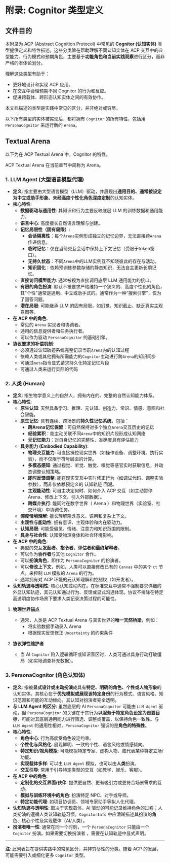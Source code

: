 # 附录: Cognitor 类型定义
## 文件目的

本附录为 ACP (Abstract Cognition Protocol) 中常见的 **Cognitor (认知实体)** 类型提供定义和特性描述。这些分类旨在帮助理解不同认知实体在 ACP 交互中的典型能力、行为模式和预期角色，主要基于**功能角色和当前实践观察**进行区分，而非严格的本体论划分。

理解这些类型有助于：
*   更好地设计和实现 ACP 应用。
*   在交互中合理预期不同 Cognitor 的行为和反应。
*   促进跨载体、跨形态认知实体之间的有效协作。

本文档描述的类型是实践中常见的区分，并非绝对或穷尽。

以下所有类型的实体被实现后，都将拥有 `Cognitor` 的所有特性，包括用 `PersonaCognitor` 来运行新的 `Arena`。

## Textual Arena

以下为在 ACP Textual Arena 中，Cognitor 的特性。

ACP Textual Arena 在当前章节中简称为 Arena。

### 1. LLM Agent (大型语言模型代理)

*   **定义**: 指主要由大型语言模型（LLM）驱动，并展现出**通用目的、通常被设定为中立或助手形象、未经高度个性化角色深度定制**的认知实体。
*   **核心特性**:
    *   **数据驱动与通用性**: 其知识和行为主要反映底层 LLM 的训练数据和通用能力。
    *   **语言中心**: 高度擅长自然语言理解与创建。
    *   **记忆局限性（固有局限）**:
        *   **会话隔离性**：每个`Arena`实例形成独立的记忆边界，无法直接跨`Arena`传递信息。
        *   **临时记忆**：仅在当前交互会话中保持上下文记忆（受限于token窗口）。
        *   **无持久状态**：不同`Arena`中的LLM实例互不知晓彼此的存在与活动。
        *   **知识固化**：依赖预训练参数存储的静态知识，无法自主更新长期记忆。
    *   **直接访问模型能力**: 通常被视为直接调用底层 LLM 通用能力的接口。
    *   **有限的角色扮演**: 默认不被要求严格维持一个狭义的、高度个性化的角色，其"个性"通常是通用、中立或助手式的。通常作为一种“搜索引擎”，仅为了回答问题。
    *   **潜在局限**: 可能继承 LLM 的固有局限，如幻觉、知识截止、缺乏真实主观意图等。
*   **在 ACP 中的角色**:
    *   常见的 `Arena` 实现者和协调者。
    *   通用的信息提供者和任务执行者。
    *   可以作为驱动 `PersonaCognitor` 的基础引擎。
*   **协议要求的补偿机制**:
    *   必须通过认知轨迹系统完整记录当前`Arena`内的认知过程
    *   依赖人类或其他拥有所需能力的`Cognitor`主动进行跨`Arena`的知识同步
    *   可通过`meta`指令显式请求持久化特定记忆片段
    *   可通过人类来运行实际的代码

### 2. 人类 (Human)

*   **定义**: 指生物学意义上的自然人，拥有内在的、完整的自然认知能力体系。
*   **核心特性**:
    *   **原生认知**: 天然具备学习、推理、元认知、创造力、常识、情感、意图和社会智能。
    *   **原生记忆**: 具有连续、跨场景的**持久性记忆系统**，包括：
        *   **跨Arena记忆保留**：可自然保持对多个独立`Arena`交互历史的记忆
        *   **经验累积**：能主动关联不同`Arena`中的知识片段形成认知网络
        *   **元记忆能力**：对自身记忆的完整性、准确度具有评估能力
    *   **具身能力 (Embodied Capability)**:  
        - **物理交互能力**: 可直接操控现实世界（如操作设备、调整环境、执行实验），而不仅限于符号层面的计算。  
        - **多模态感知**: 通过视觉、听觉、触觉、嗅觉等感官实时获取信息，并动态调整认知策略。  
        - **即时反馈调整**: 能在现实交互中实时修正行为（如调试代码、调整实验参数），而非仅依赖预定义的 认知轨迹 回溯。  
        - **主观能动性**: 可自主决定何时、如何介入 ACP 交互（如主动暂停 Arena、修改上下文、引入外部数据）。  
        - **跨媒介执行**: 能同时在数字世界（ Arena ）和物理世界（实验室、社交环境）中协调任务。  
    *   **深度情境理解**: 擅长理解隐含意义、语用和复杂上下文。
    *   **主观性与能动性**: 拥有意识、主观体验和内在驱动力。
    *   **认知局限**: 可能受偏见、情绪、注意力和知识范围的限制。
    *   **具身与社会性**: 认知受物理身体和社会环境影响。
*   **在 ACP 中的角色**:
    *   典型的交互**发起者、指令者、评估者和最终解释者**。
    *   可以作为**协作者**与其他 `Cognitor` 合作。
    *   可以**扮演角色**，即作为 `PersonaCognitor` 的扮演者。
    *   可以**修改上下文**，例如，人类可以直接修改已有的 `Canvas` 中的某个 `ct` 节点，来控制 `LLM` 模拟的 `Arena` 的行为。
    *   通常拥有对 ACP 环境的元认知理解和控制权（如开发者）。
*   **认知轨迹与透明性**: 核心认知过程内在。在标准交互中通常不强制要求详细的外显认知轨迹，其元认知通过行为、反馈或显式沟通体现。协议不排除在特定高透明度协作场景下要求人类记录决策过程的可能性。

1. **物理世界锚点**  
   - 通常，人类是 ACP Textual Arena 与真实世界的**唯一天然桥梁**，例如：  
     - 将实验数据手动录入 Arena  
     - 根据现实反馈修正 `Uncertainty` 的约束条件  

2. **协议弹性维护者**  
   - 当 AI `Cognitor` 陷入逻辑循环或知识盲区时，人类可通过具身行动打破僵局（如实地调查补充数据）。  

### 3. PersonaCognitor (角色认知体)

*   **定义**: 指被**显式设计或主动扮演**成具有**特定、明确的角色、个性或人物形象**的认知实体。其核心在于**优先模拟或展现该特定身份**的行为模式、语言风格、知识范围和可能的互动倾向。其认知对扮演者完全透明。
*   **与 LLM Agent 的区分**: 虽然底层的 AI `PersonaCognitor` 可能由 `LLM Agent` 驱动，但 `PersonaCognitor` 的关键在于其行为**以服务于特定角色设定为首要目标**，可能对其底层通用能力进行筛选、调整或覆盖，以保持角色一致性。与 `LLM Agent` 的通用性相对，`PersonaCognitor` 强调的是**角色的特殊性**。
*   **核心特性**:
    *   **角色中心**: 行为高度受角色设定约束。
    *   **个性化与风格化**: 展现鲜明、一致的个性、语言风格或情感倾向。
    *   **特定知识/视角模拟**: 可能模拟特定专家、虚构人物、或代表某种特定立场/功能。
    *   **实现载体多样**: 可以由 `LLM Agent` 模拟，也可以由**人类**扮演。
    *   **交互引导**: 常用于引导特定类型的交互（如教学、娱乐、客服）。
*   **在 ACP 中的角色**:
    *   **定制化的交互界面/伙伴**: 提供更自然、更有吸引力或更符合场景需求的互动。
    *   **模拟与训练环境中的角色**: 扮演特定 NPC、对手或导师。
    *   **特定功能代理**: 如项目协调员、领域专家助手等拟人化代理。
*   **认知轨迹与透明性**: 取决于实现载体。AI 驱动的可能记录维持角色的过程；人类扮演的遵循人类认知轨迹习惯。`CognitorInfo` 中应清晰描述其扮演的角色、核心个性及实现载体（AI/人类）。
*   **扮演者唯一性**: 通常在同一个时刻，一个 `PersonaCognitor` 只能由一个 `Cognitor` 扮演。如果需要切换扮演者 ，需要在认知轨迹中显式声明。

---

**注**: 此列表旨在提供实践中的常见区分，并非穷尽性的分类。随着 ACP 的发展，可能需要引入或细化更多 `Cognitor` 类型。
